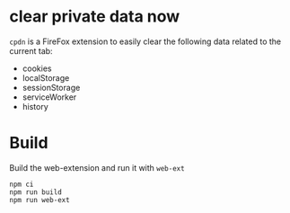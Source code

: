 # clear private data now

`cpdn` is a FireFox extension to easily clear the following data related to the current tab:

- cookies
- localStorage
- sessionStorage
- serviceWorker
- history

# Build

Build the web-extension and run it with `web-ext`
```shell script
npm ci
npm run build
npm run web-ext
```